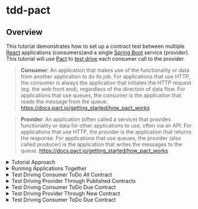 # tdd-pact
## Overview
This tutorial demonstrates how to set up a contract test between multiple [React](https://reactjs.org/) applications (consumers)and a single [Spring Boot](https://spring.io/projects/spring-boot) service (provider).  This tutorial will use [Pact](https://pact.io/) to [test drive](https://en.wikipedia.org/wiki/Test-driven_development) each consumer call to the provider.

> **Consumer**: An application that makes use of the functionality or data from another application to do its job. For applications that use HTTP, the consumer is always the application that initiates the HTTP request (eg. the web front end), regardless of the direction of data flow. For applications that use queues, the consumer is the application that reads the message from the queue. https://docs.pact.io/getting_started/how_pact_works

> **Provider**: An application (often called a service) that provides functionality or data for other applications to use, often via an API. For applications that use HTTP, the provider is the application that returns the response. For applications that use queues, the provider (also called producer) is the application that writes the messages to the queue. https://docs.pact.io/getting_started/how_pact_works

<details>
  <summary>Tutorial Approach</summary>
  
## Tutorial Approach
This project has 4 consumers:
- consumer-todo-all
- consumer-todo-due
- consumer-todo-owner
- consumer-todo-top

Each consumer is a separate React app that calls the same provider [endpoint](https://swagger.io/docs/specification/paths-and-operations).

http://localhost:3000/todo  

```
[
{
  "id": 1,
  "description": "Take out the garbage",
  "dueDate": "2022-02-23T13:10:21.125+00:00",
  "priority": 5,
  "status": "TODO",
  "owner": "bsmith",
  "created": "2022-02-18T13:10:21.125+00:00",
  "lastModified": "2022-02-18T13:10:21.125+00:00"
},
{
  "id": 2,
  "description": "Wash the dishes",
  "dueDate": "2022-02-28T13:10:21.125+00:00",
  ...
}
]
```

However, however each consumer uses the response in different ways.  The consumer-todo-all app simply lists all of the todo descriptions in a list.  While consumer-todo-all only cares about the description field, the consumer-todo-due app also uses the dueDate field and sorts the list of todo's by due date.  Each of the 4 consumer apps use the provider's response slightly differently.  These different consumer expectations are called contracts or pacts.  As a provider gains more consumers it's important for the provider to understand how each consumer is using thier service.  [Contract tests](https://docs.pact.io/) solve this problem.  

> **Contract tests** assert that inter-application messages conform to a shared understanding that is documented in a contract. https://docs.pact.io/

In this tutorial we will test drive each consumer interaction with the provider.  Tests will start in each consumer and the resulting contract will drive the creation of the provider's endpoint.  This is called [consumer driven contract testing](https://docs.pact.io/#consumer-driven-contracts).

</details>

<details>
  <summary>Running Applications Together</summary>
  
## Running Applications Together
### Prerequisites
- [Node](https://nodejs.org/) 14 or higher
- [Java](https://aws.amazon.com/corretto) 8 or higher

### Steps
1. Open a separate terminal window for each application.
1. Within each terminal window `cd` into the application that that window will run (example: `cd {your-path-to-this-project}/tdd-pact/consumer-todo-all`)
1. Start the application *(see each application's `README.md` for more information)*
    1. For the consumer applications run `npm start` within each terminal window.
    1. For the provider-todo application run `./mvnw spring-boot:run`. Open http://localhost:3000/todo

</details>

<details>
  <summary>Test Driving Consumer ToDo All Contract</summary>
  The first step in test driving the contract between the consumer and the provider is to write a unit test.

  ### Set Up

  - `cd` into the `consumer-todo-all` directory
  - Sign up for a free [Pactflow Account](https://pactflow.io/try-for-free/)
  - Copy your [Pactflow Copy Environment Variables](https://docs.pactflow.io/#configuring-your-api-token)
  - Add these these Environment Variables to your machine
  - run `npm i @pact-foundation/pact`
  - In your `package.json` file add the following script

  ```
  "scripts": {
    ... ,
    "pact:publish": "pact-broker publish ./pacts --consumer-app-version=1.0.0 --broker-base-url=$PACT_BROKER_BASE_URL --broker-token=$PACT_BROKER_TOKEN"
  },
  ```

  ### Write a failing test
- add a new test under `src/test` with the name `ToDoIntegration.test.js` and the following contents

```js
import { Pact } from '@pact-foundation/pact';
import { Matchers } from '@pact-foundation/pact';
import { like } from '@pact-foundation/pact/src/dsl/matchers';
import { findAll } from '../ToDoRepository';
const { eachLike } = Matchers;


const provider = new Pact({
consumer: 'ToDoWebAll',
provider: 'ToDoAPI',
});

describe('ToDo Service', () => {
  describe('When a request to list all todos is made', () => {
    beforeAll(() =>
      provider.setup().then(() => {
        provider.addInteraction({
          uponReceiving: 'a request to list all todos',
          withRequest: {
            method: 'GET',
            path: '/todos',
          },
          willRespondWith: {
              body: eachLike({
                id: like(1),
                description: like('description 1'),
              }),
              status: 200,
              headers: {
                'Content-Type': 'application/json',
              },
            },
          })
        }))

    test('should return the correct data', async () => {
      const response = await findAll(provider.mockService.baseUrl);
      expect(response[0].id).toBe(1);
      expect(response[0].description).toBe('description 1');
    });

    afterEach(() => provider.verify());
    afterAll(() => provider.finalize());
  });
});
```
- `provider = new Pact({...` creates a mock API server that listens for calls from `ToDoRepository.findAll()`.  This is powerful because now the consumer can call a provider before the real endpoint even exists. 
- `provider.addInteraction({...` sets up canned API endpoint responses
- `provider.verify()` validates that the interactions you set up were actually called
- `provider.finalize()` writes the pact file to the `pacts` directory at the root of `consumer-todo-all` and shuts down the mock server.

### Run Integration Test
- run `npm test`
- This will produce a contract in the `pacts` directory

### Publish Contract to Pactflow
- run `npm run pact:publish`
- Log into your Pactflow server `https://[your username].pactflow.io/` and you should seed your new contract `ToDoWebAll ∞ ToDoAPI` listed under the `Integration` heading

[Code for this section](https://github.com/pairing4good/tdd-pact/commit/c78813d426a0f1f7d7035cadb5fa2dee616ad8cb)

</details>

<details>
  <summary>Test Driving Provider Through Published Contracts</summary>
  The next step is to drive the Provider API based on the published contracts.

  ### Set Up

  - Add these these Environment Variables to your machine
    - export PACT_BROKER_HOST=[your username].pactflow.io
    - export PACT_BROKER_BASE_URL=https://$PACT_BROKER_HOST
  - Add depencency to the pom.xml

```
  <dependency>
    <groupId>au.com.dius.pact.provider</groupId>
    <artifactId>junit5spring</artifactId>
    <version>4.3.5</version>
  </dependency>
```

### Write a failing test

  ```java
package com.pairgood.todo.contract;

import org.junit.jupiter.api.BeforeEach;
import org.junit.jupiter.api.TestTemplate;
import org.junit.jupiter.api.extension.ExtendWith;
import org.springframework.boot.test.context.SpringBootTest;
import org.springframework.boot.web.server.LocalServerPort;
import org.springframework.test.context.junit.jupiter.SpringExtension;

import au.com.dius.pact.provider.junit5.HttpTestTarget;
import au.com.dius.pact.provider.junit5.PactVerificationContext;
import au.com.dius.pact.provider.junitsupport.Provider;
import au.com.dius.pact.provider.junitsupport.loader.PactBroker;
import au.com.dius.pact.provider.junitsupport.loader.PactBrokerAuth;
import au.com.dius.pact.provider.spring.junit5.PactVerificationSpringProvider;

@ExtendWith(SpringExtension.class)
@SpringBootTest(webEnvironment = SpringBootTest.WebEnvironment.DEFINED_PORT)
@Provider("ToDoAPI")
@PactBroker(scheme = "https", host = "${PACT_BROKER_HOST}", authentication = @PactBrokerAuth(token = "${PACT_BROKER_TOKEN}"))
public class ContractVerificationTest {

    @LocalServerPort
    private int port;

    @BeforeEach
    public void setUp(PactVerificationContext context){
        context.setTarget(new HttpTestTarget("localhost", port));
    }

    @TestTemplate
    @ExtendWith(PactVerificationSpringProvider.class)
    void pactVerificationTestTemplate(PactVerificationContext context) {
      context.verifyInteraction();
    }

}
  ```

- This test downloads all of the contracts for `@Provider("ToDoAPI")` and runs them agains the running Spring Boot API
- run `./mvnw test`
- The test fails with the message `Actual map is missing the following keys: description`

### Make the test go green

- The failing contract test drives the provider to add the following getter to `ToDo.java`
```java
public String getDescription() {
    return description;
}
```

- Rerun `./mvnw test`
- Green

[Code for this section](https://github.com/pairing4good/tdd-pact/commit/72e7c345f7861870e150bc2ed113e3f4a7aac681)

</details>

<details>
  <summary>Test Driving Consumer ToDo Due Contract</summary>
  With the first consumer contract in place we will add a second consumer contract from a second front end application.

  ### Set Up

  - `cd` into the `consumer-todo-due` directory
  - run `npm i @pact-foundation/pact`
  - In your `package.json` file add the following script

  ```
  "scripts": {
    ... ,
    "pact:publish": "pact-broker publish ./pacts --consumer-app-version=1.0.0 --broker-base-url=$PACT_BROKER_BASE_URL --broker-token=$PACT_BROKER_TOKEN"
  },
  ```

  ### Write a failing test

- add a new test under `src/test` with the name `ToDoIntegration.test.js` and the following contents

```js
import { Pact } from '@pact-foundation/pact';
import { Matchers } from '@pact-foundation/pact';
import { like } from '@pact-foundation/pact/src/dsl/matchers';
import { findAll } from '../ToDoRepository';
const { eachLike } = Matchers;


const provider = new Pact({
  consumer: 'ToDoWebDue',
  provider: 'ToDoAPI',
});

describe('ToDo Service', () => {
    describe('When a request to list all todos is made', () => {
      beforeAll(() =>
        provider.setup().then(() => {
          provider.addInteraction({
            uponReceiving: 'a request to list all todos',
            withRequest: {
              method: 'GET',
              path: '/todos',
            },
            willRespondWith: {
                body: eachLike({
                  id: like(1),
                  description: like('description 1'),
                  dueDate: like('2001-01-01T01:01:01.100+00:00')
                }),
                status: 200,
                headers: {
                  'Content-Type': 'application/json',
                },
              },
            })
          }))
  
      test('should return the correct data', async () => {
        const response = await findAll(provider.mockService.baseUrl);
        expect(response[0].id).toBe(1);
        expect(response[0].description).toBe('description 1');
        expect(response[0].dueDate).toBe('2001-01-01T01:01:01.100+00:00');
      });
  
      afterEach(() => provider.verify());
      afterAll(() => provider.finalize());
    });
  });
```

### Run Integration Test
- run `npm test`
- This will produce a contract in the `pacts` directory

### Publish Contract to Pactflow
- run `npm run pact:publish`
- Log into your Pactflow server `https://[your username].pactflow.io/` and you should seed your new contract `ToDoWebDue ∞ ToDoAPI` listed under the `Integration` heading

[Code for this section](https://github.com/pairing4good/tdd-pact/commit/041644bd15561a7b4bd167bc338399f538d4998a)

</details>


<details>
  <summary>Test Driving Provider Through New Contract</summary>
  The next step is to drive the Provider API based on the newly published contracts.

- run `./mvnw test`
- The test fails with the message

```
1) Verifying a pact between ToDoWebDue and ToDoAPI - a request to list all todos has a matching body

    1.1) body: $.0 Actual map is missing the following keys: dueDate

        {
        -  "description": "description 1",
        -  "dueDate": "2001-01-01T01:01:01.100+00:00",
        +  "description": "Take out the garbage",
          "id": 1
        }
```

- First, note that we did not have to change our `ContractVerificationTest` test.  It pulls down all of the consumer contracts each time it runs.  When new consumer needs are published this test fails.
- The test failure specifies which consumer/provider relationship is being tested. `Verifying a pact between ToDoWebDue and ToDoAPI`
- The test fails because `Actual map is missing the following keys: dueDate`

### Make the test go green

- The failing contract test drives the provider to add the following getter to `ToDo.java`
```java
public Date getDueDate() {
    return dueDate;
}
```

- Rerun `./mvnw test`
- Green

[Code for this section](https://github.com/pairing4good/tdd-pact/commit/4fef904b17f331628bbfde1d22671c38479c4a34)

</details>


<details>
  <summary>Test Driving Consumer ToDo Due Contract</summary>
  With the first two consumer contracts in place we will add a third consumer contract from a third front end application.

  ### Set Up

  - `cd` into the `consumer-todo-owner` directory
  - run `npm i @pact-foundation/pact`
  - In your `package.json` file add the following script

  ```
  "scripts": {
    ... ,
    "pact:publish": "pact-broker publish ./pacts --consumer-app-version=1.0.0 --broker-base-url=$PACT_BROKER_BASE_URL --broker-token=$PACT_BROKER_TOKEN"
  },
  ```

  ### Write a failing test

- add a new test under `src/test` with the name `ToDoIntegration.test.js` and the following contents

```js
import { Pact } from '@pact-foundation/pact';
import { Matchers } from '@pact-foundation/pact';
import { like } from '@pact-foundation/pact/src/dsl/matchers';
import { findAll } from '../ToDoRepository';
const { eachLike } = Matchers;


const provider = new Pact({
  consumer: 'ToDoWebOwner',
  provider: 'ToDoAPI',
});

describe('ToDo Service', () => {
    describe('When a request to list all todos is made', () => {
      beforeAll(() =>
        provider.setup().then(() => {
          provider.addInteraction({
            uponReceiving: 'a request to list all todos',
            withRequest: {
              method: 'GET',
              path: '/todos',
            },
            willRespondWith: {
                body: eachLike({
                  id: like(1),
                  description: like('description 1'),
                  owner: like("atest")
                }),
                status: 200,
                headers: {
                  'Content-Type': 'application/json',
                },
              },
            })
          }))
  
      test('should return the correct data', async () => {
        const response = await findAll(provider.mockService.baseUrl);
        expect(response[0].id).toBe(1);
        expect(response[0].description).toBe('description 1');
        expect(response[0].owner).toBe('atest');
      });
  
      afterEach(() => provider.verify());
      afterAll(() => provider.finalize());
    });
  });
```

### Run Integration Test
- run `npm test`
- This will produce a contract in the `pacts` directory

### Publish Contract to Pactflow
- run `npm run pact:publish`
- Log into your Pactflow server `https://[your username].pactflow.io/` and you should seed your new contract `ToDoWebOwner ∞ ToDoAPI` listed under the `Integration` heading

[Code for this section]()

</details>
